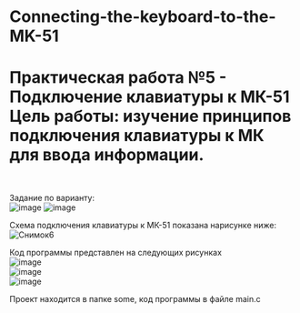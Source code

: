 # Connecting-the-keyboard-to-the-MK-51

<h1> Практическая работа №5 - Подключение клавиатуры к МК-51<br>
Цель работы: изучение принципов подключения клавиатуры к МК для ввода информации.</h1> <br>

Задание по варианту: <br>
![image](https://user-images.githubusercontent.com/126500303/234539361-a45486e0-cfa0-4979-b5c6-19ae23149fab.png)
![image](https://user-images.githubusercontent.com/126500303/234539493-5114611c-cc48-403c-9e0a-3304eca5a63e.png)
<br>

Схема подключения клавиатуры к МК-51 показана нарисунке ниже: <br>
![Снимок6](https://user-images.githubusercontent.com/126500303/234539897-7e424498-e4b2-4d83-af03-d398627e0373.JPG) <br>

Код программы представлен на следующих рисунках <br>
![image](https://user-images.githubusercontent.com/126500303/234540137-1e9cf9d0-448b-44ea-99b7-13a45e33bb21.png) <br>
![image](https://user-images.githubusercontent.com/126500303/234540253-15d3f9a8-0740-4ef0-9433-359472fc7ef2.png) <br>
![image](https://user-images.githubusercontent.com/126500303/234545808-c5a9bd0c-c69d-4c3e-bf4f-4a1618f514f6.png) <br>

Проект находится в папке some, код программы в файле main.c



